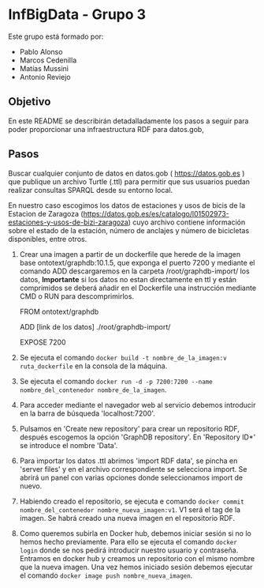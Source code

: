 # InfBigData - Grupo 3
Este grupo está formado por: 
*  Pablo Alonso
*  Marcos Cedenilla
*  Matías Mussini
*  Antonio Reviejo

## Objetivo

En este README se describirán detadalladamente los pasos a seguir para poder proporcionar una infraestructura RDF para datos.gob, 

## Pasos

Buscar cualquier conjunto de datos en datos.gob ( https://datos.gob.es ) que publique un archivo Turtle (.ttl) para permitir que sus usuarios puedan realizar consultas SPARQL desde su entorno local.

En nuestro caso escogimos los datos de estaciones y usos de bicis de la Estacion de Zaragoza (https://datos.gob.es/es/catalogo/l01502973-estaciones-y-usos-de-bizi-zaragoza) cuyo archivo contiene información sobre el estado de la estación, número de anclajes y número de bicicletas disponibles, entre otros.

1. Crear una imagen a partir de un dockerfile que herede de la imagen base ontotext/graphdb:10.1.5, que exponga el puerto 7200 y mediante el comando ADD descargaremos en la carpeta /root/graphdb-import/ los datos, **Importante** si los datos no estan directamente en ttl y están comprimidos se deberá añadir en el Dockerfile una instrucción mediante CMD o RUN para descomprimirlos.
   
   FROM ontotext/graphdb

   ADD [link de los datos] ./root/graphdb-import/

   EXPOSE 7200

2. Se ejecuta el comando ```docker build -t nombre_de_la_imagen:v ruta_dockerfile``` en la consola de la máquina.
 
3. Se ejecuta el comando ```docker run -d -p 7200:7200 --name nombre_del_contenedor nombre_de_la_imagen```.

5. Para acceder mediante el  navegador web al servicio debemos introducir en la barra de búsqueda 'localhost:7200'.  

6. Pulsamos en 'Create new repository' para crear un repositorio RDF, después escogemos la opción 'GraphDB repository'. En 'Repository ID*' se introduce el nombre 'Data'. 

7. Para importar los datos .ttl abrimos 'import RDF data', se pincha en 'server files' y en el archivo correspondiente se selecciona import. Se abrirá un panel con varias opciones donde seleccionamos import de nuevo.

8. Habiendo creado el repositorio, se ejecuta e comando ```docker commit nombre_del_contenedor nombre_nueva_imagen:v1```. V1 será el tag de la imagen. Se habrá creado una nueva imagen en el repositorio RDF.

9. Como queremos subirla en Docker hub, debemos iniciar sesión si no lo hemos hecho previamente. Para ello se ejecuta el comando ```docker login``` donde se nos pedirá introducir nuestro usuario y contraseña. Entramos en docker hub y creamos un repositorio con el mismo nombre que la nueva imagen. Una vez hemos iniciado sesión debemos ejecutar el comando ```docker image push nombre_nueva_imagen```. 
   
